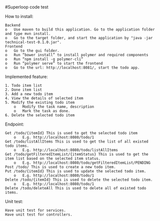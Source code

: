 #Superloop code test

How to install:

   	Backend
    o	Use maven to build this application. Go to the application folder and type mvn install.
    o	Go to the target folder, and start the application by "java -jar technical-test-0.1.0.jar".
	Frontend
    o	Go to the gui folder. 
    o	Run “bower install” to install polymer and required components
    o	Run “npm install -g polymer-cli”
    o	Run “polymer serve” to start the frontend
    o	Go to the url: http://localhost:8081/, start the todo app.

Implemented feature:

    1. Todo item list
    2. Done item list
    3. Add a new todo item
    4. View the details of selected item
    5. Modify the existing todo item
        o	Modify the task name, description
        o	Mark the task as done.
    6. Delete the selected todo item

Endpoint:

    Get /todo/{itemId} This is used to get the selected todo item
        o	E.g. http://localhost:8080/todo/1
    Get /todo/listAllItems This is used to get the list of all existed todo items.
        o	E.g. http://localhost:8080/todo/listAllItems
    Get /todo/getFilteredItemList/{itemStatus} This is used to get the item list based on the selected item status.
        o	E.g. http://localhost:8080/todo/getFilteredItemList/PENDING
    Post /todo/ This is used to create a new todo item.
    Put /todo/{itemId} This is used to update the selected todo item.
        o	E.g. http://localhost:8080/todo/1
    Delete /todo/{itemId} This is used to delete the selected todo item.
        o	E.g. http://localhost:8080/todo/1
    Delete /todo/deleteAll This is used to delete all of existed todo items.

Unit test:

   	Have unit test for services.
	Have unit test for controllers.
